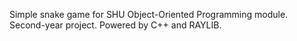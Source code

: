 Simple snake game for SHU Object-Oriented Programming module. Second-year project. Powered by C++ and RAYLIB.
